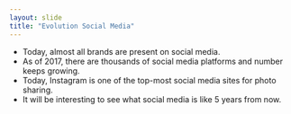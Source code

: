 ```yaml
---
layout: slide
title: "Evolution Social Media"
---
```


* Today, almost all brands are present on social media.
* As of 2017, there are thousands of social media platforms and number keeps growing.
* Today, Instagram is one of the top-most social media sites for photo sharing.
* It will be interesting to see what social media is like 5 years from now.
